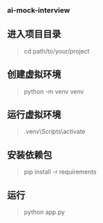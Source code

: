 ### ai-mock-interview
## 进入项目目录
>cd path/to/your/project

## 创建虚拟环境
>python -m venv venv

## 运行虚拟环境
>.venv\Scripts\activate

## 安装依赖包
>pip install -r requirements

## 运行
>python app.py
